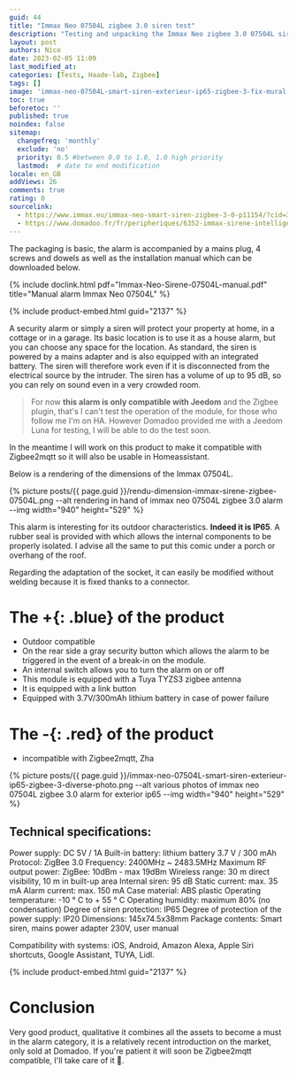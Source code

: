 ```yaml
---
guid: 44
title: "Immax Neo 07504L zigbee 3.0 siren test"
description: "Testing and unpacking the Immax Neo zigbee 3.0 07504L siren, what are its advantages?"
layout: post
authors: Nico
date: 2023-02-05 11:09
last_modified_at: 
categories: [Tests, Haade-lab, Zigbee]
tags: []
image: 'immax-neo-07504L-smart-siren-exterieur-ip65-zigbee-3-fix-mural.png'
toc: true
beforetoc: ''
published: true
noindex: false
sitemap:
  changefreq: 'monthly'
  exclude: 'no'
  priority: 0.5 #between 0.0 to 1.0, 1.0 high priority
  lastmod:  # date to end modification
locale: en_GB
addViews: 26
comments: true
rating: 0
sourcelink:
  - https://www.immax.eu/immax-neo-smart-siren-zigbee-3-0-p11154/?cid=301
  - https://www.domadoo.fr/fr/peripheriques/6352-immax-sirene-intelligente-exterieure-zigbee-30-tuya-ip65.html?domid=39
---
```


The packaging is basic, the alarm is accompanied by a mains plug, 4 screws and dowels as well as the installation manual which can be downloaded below.

{% include doclink.html pdf="Immax-Neo-Sirene-07504L-manual.pdf" title="Manual alarm Immax Neo 07504L" %}

{% include product-embed.html guid="2137" %}

A security alarm or simply a siren will protect your property at home, in a cottage or in a garage. Its basic location is to use it as a house alarm, but you can choose any space for the location. As standard, the siren is powered by a mains adapter and is also equipped with an integrated battery. The siren will therefore work even if it is disconnected from the electrical source by the intruder. The siren has a volume of up to 95 dB, so you can rely on sound even in a very crowded room.

> For now **this alarm is only compatible with Jeedom** and the Zigbee plugin, that's I can't test the operation of the module, for those who follow me I'm on HA. However Domadoo provided me with a Jeedom Luna for testing, I will be able to do the test soon.

In the meantime I will work on this product to make it compatible with Zigbee2mqtt so it will also be usable in Homeassistant.

Below is a rendering of the dimensions of the Immax 07504L.

{% picture posts/{{ page.guid }}/rendu-dimension-immax-sirene-zigbee-07504L.png --alt rendering in hand of immax neo 07504L zigbee 3.0 alarm --img width="940" height="529" %}

This alarm is interesting for its outdoor characteristics. **Indeed it is IP65**. A rubber seal is provided with which allows the internal components to be properly isolated. I advise all the same to put this comic under a porch or overhang of the roof.

Regarding the adaptation of the socket, it can easily be modified without welding because it is fixed thanks to a connector.

# The **+**{: .blue} of the product

- Outdoor compatible
- On the rear side a gray security button which allows the alarm to be triggered in the event of a break-in on the module.
- An internal switch allows you to turn the alarm on or off
- This module is equipped with a Tuya TYZS3 zigbee antenna
- It is equipped with a link button
- Equipped with 3.7V/300mAh lithium battery in case of power failure

# The **-**{: .red} of the product

- incompatible with Zigbee2mqtt, Zha

{% picture posts/{{ page.guid }}/immax-neo-07504L-smart-siren-exterieur-ip65-zigbee-3-diverse-photo.png --alt various photos of immax neo 07504L zigbee 3.0 alarm for exterior ip65 --img width="940" height="529" %}

## Technical specifications:

Power supply: DC 5V / 1A
Built-in battery: lithium battery 3.7 V / 300 mAh
Protocol: ZigBee 3.0
Frequency: 2400MHz ~ 2483.5MHz
Maximum RF output power: ZigBee: 10dBm - max 19dBm
Wireless range: 30 m direct visibility, 10 m in built-up area
Internal siren: 95 dB
Static current: max. 35 mA
Alarm current: max. 150 mA
Case material: ABS plastic
Operating temperature: -10 ° C to + 55 ° C
Operating humidity: maximum 80% (no condensation)
Degree of siren protection: IP65
Degree of protection of the power supply: IP20
Dimensions: 145x74.5x38mm
Package contents: Smart siren, mains power adapter 230V, user manual

Compatibility with systems: iOS, Android, Amazon Alexa, Apple Siri shortcuts, Google Assistant, TUYA, Lidl.

{% include product-embed.html guid="2137" %}

# Conclusion

Very good product, qualitative it combines all the assets to become a must in the alarm category, it is a relatively recent introduction on the market, only sold at Domadoo. If you're patient it will soon be Zigbee2mqtt compatible, I'll take care of it 👷.
